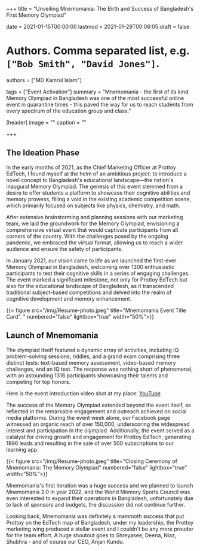 +++
title = "Unveiling Mnemomania: The Birth and Success of Bangladesh's First Memory Olympiad"

date = 2021-01-15T00:00:00
lastmod = 2021-01-29T00:06:05
draft = false

# Authors. Comma separated list, e.g. `["Bob Smith", "David Jones"]`.
authors = ["MD Kamrul Islam"]

tags = ["Event Activation"]
summary = "Mnemomania - the first of its kind Memory Olympiad in Bangladesh was one of the most successful online event in quarantine times - this paved the way for us to reach students from every spectrum of the education group and class."

[header]
image = ""
caption = ""

+++

## The Ideation Phase
In the early months of 2021, as the Chief Marketing Officer at Prottoy EdTech, I found myself at the helm of an ambitious project: to introduce a novel concept to Bangladesh's educational landscape—the nation's inaugural Memory Olympiad. The genesis of this event stemmed from a desire to offer students a platform to showcase their cognitive abilities and memory prowess, filling a void in the existing academic competition scene, which primarily focused on subjects like physics, chemistry, and math.

After extensive brainstorming and planning sessions with our marketing team, we laid the groundwork for the Memory Olympiad, envisioning a comprehensive virtual event that would captivate participants from all corners of the country. With the challenges posed by the ongoing pandemic, we embraced the virtual format, allowing us to reach a wider audience and ensure the safety of participants.

In January 2021, our vision came to life as we launched the first-ever Memory Olympiad in Bangladesh, welcoming over 1300 enthusiastic participants to test their cognitive skills in a series of engaging challenges. The event marked a significant milestone, not only for Prottoy EdTech but also for the educational landscape of Bangladesh, as it transcended traditional subject-based competitions and delved into the realm of cognitive development and memory enhancement.

{{< figure src="/img/Resume-photo.jpeg" title="Mnemomania Event Title Card".  " numbered="false" lightbox="true" width="50%">}}

## Launch of Mnemomania
The olympiad itself featured a dynamic array of activities, including IQ problem-solving sessions, riddles, and a grand exam comprising three distinct tests: text-based memory assessment, video-based memory challenges, and an IQ test. The response was nothing short of phenomenal, with an astounding 1316 participants showcasing their talents and competing for top honors.

Here is the event introduction video shot at my place: [YouTube](https://youtu.be/gW7dGphQ_nw)

The success of the Memory Olympiad extended beyond the event itself, as reflected in the remarkable engagement and outreach achieved on social media platforms. During the event week alone, our Facebook page witnessed an organic reach of over 150,000, underscoring the widespread interest and participation in the olympiad. Additionally, the event served as a catalyst for driving growth and engagement for Prottoy EdTech, generating 1896 leads and resulting in the sale of over 500 subscriptions to our learning app.

{{< figure src="/img/Resume-photo.jpeg" title="Closing Ceremony of Mnemomania: The Memory Olympiad" numbered="false" lightbox="true" width="50%">}}

Mnemomania's first iteration was a huge success and we planned to launch Mnemomania 2.0 in year 2022, and the World Memory Sports Council was even interested to expand their operations in Bangladesh, unfortunately due to lack of sponsors and budgets, the discussion did not continue further.

Looking back, Mnemomania was definitely a mammoth success that put Prottoy on the EdTech map of Bangladesh, under my leadership, the Prottoy marketing wing produced a stellar event and I couldn't be any more prouder for the team effort. A huge shoutout goes to Shreyasee, Deena, Niaz, Shubhra - and of course our CEO, Anjan Kundu. 
